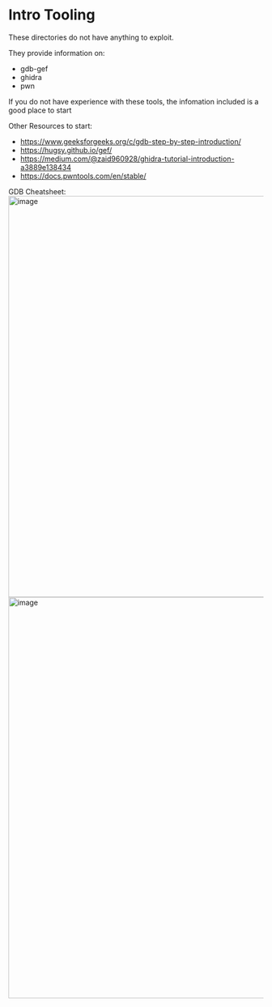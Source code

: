 # Intro Tooling
These directories do not have anything to exploit. 

They provide information on: 
* gdb-gef
* ghidra
* pwn

If you do not have experience with these tools, the infomation included is a good place to start

Other Resources to start:
* https://www.geeksforgeeks.org/c/gdb-step-by-step-introduction/
* https://hugsy.github.io/gef/
* https://medium.com/@zaid960928/ghidra-tutorial-introduction-a3889e138434
* https://docs.pwntools.com/en/stable/

GDB Cheatsheet:
<img width="1123" height="793" alt="image" src="https://github.com/user-attachments/assets/9c0f4161-792f-4493-92d3-fda24b862eb1" />
<img width="1123" height="793" alt="image" src="https://github.com/user-attachments/assets/c2d38261-19d0-455a-9cf6-afc30aa8437b" />
